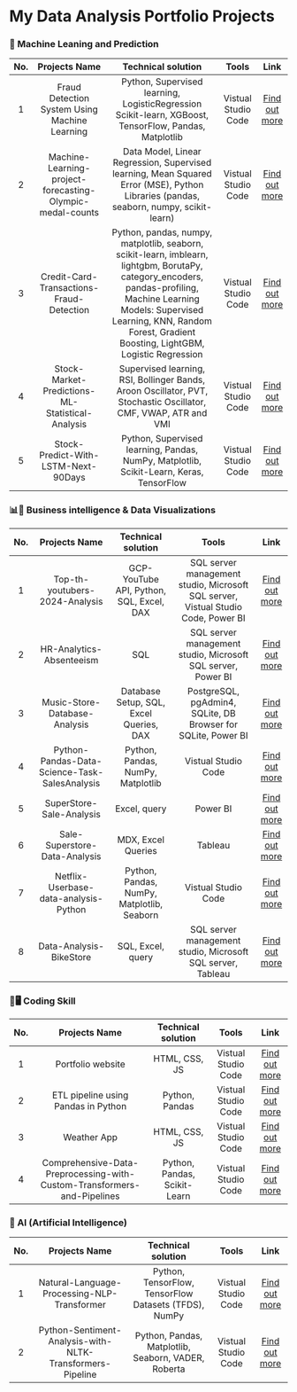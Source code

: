 # My Data Analysis Portfolio Projects 


### 🧠 Machine Leaning and Prediction 
| No. | Projects Name | Technical solution | Tools | Link |
| :---:   | :---: | :---: | :---: | :---: |
| 1 | Fraud Detection System Using Machine Learning | Python, Supervised learning, LogisticRegression Scikit-learn, XGBoost, TensorFlow, Pandas, Matplotlib | Vistual Studio Code | [Find out more](https://github.com/Kanangnut/EDA-Credit-Classification-Using-ML) |
| 2 | Machine-Learning-project-forecasting-Olympic-medal-counts | Data Model, Linear Regression, Supervised learning, Mean Squared Error (MSE), Python Libraries (pandas, seaborn, numpy, scikit-learn) | Vistual Studio Code | [Find out more](https://github.com/Kanangnut/Machine-Learning-project-forecasting-Olympic-medal-counts) |
| 3 | Credit-Card-Transactions-Fraud-Detection | Python, pandas, numpy, matplotlib, seaborn, scikit-learn, imblearn, lightgbm, BorutaPy, category_encoders, pandas-profiling, Machine Learning Models: Supervised Learning, KNN, Random Forest, Gradient Boosting, LightGBM, Logistic Regression | Vistual Studio Code | [Find out more](https://github.com/Kanangnut/Credit-Card-Transactions-Fraud-Detection/tree/main) |
| 4 | Stock-Market-Predictions-ML-Statistical-Analysis | Supervised learning, RSI, Bollinger Bands, Aroon Oscillator, PVT, Stochastic Oscillator, CMF, VWAP, ATR  and VMI | Vistual Studio Code | [Find out more](https://github.com/Kanangnut/Stock-Market-Predictions-ML-LSTM-Statistical-Analysis) |
| 5 | Stock-Predict-With-LSTM-Next-90Days | Python, Supervised learning, Pandas, NumPy, Matplotlib, Scikit-Learn, Keras, TensorFlow | Vistual Studio Code | [Find out more](https://github.com/Kanangnut/Stock-Predict-With-LSTM-Next-90Days) |


### 📊💭 Business intelligence & Data Visualizations
| No. | Projects Name | Technical solution | Tools | Link |
| :---:   | :---: | :---: | :---: | :---: |
| 1 | Top-th-youtubers-2024-Analysis | GCP-YouTube API, Python, SQL, Excel, DAX | SQL server management studio, Microsoft SQL server, Vistual Studio Code, Power BI | [Find out more](https://github.com/Kanangnut/top-th-youtubers-2024) |
| 2 | HR-Analytics-Absenteeism | SQL | SQL server management studio, Microsoft SQL server, Power BI | [Find out more](https://github.com/Kanangnut/HR-Analytics-Absenteeism-SQL) |
| 3 | Music-Store-Database-Analysis | Database Setup, SQL, Excel Queries, DAX | PostgreSQL, pgAdmin4, SQLite, DB Browser for SQLite, Power BI | [Find out more](https://github.com/Kanangnut/Music-Store-Database-Analysis) |
| 4 | Python-Pandas-Data-Science-Task-SalesAnalysis | Python, Pandas, NumPy, Matplotlib | Vistual Studio Code | [Find out more](https://github.com/Kanangnut/Python-Pandas-Data-Science-Task-SalesAnalysis) |
| 5 | SuperStore-Sale-Analysis | Excel, query | Power BI | [Find out more](https://github.com/Kanangnut/SuperStore-Sale-Analysis) |
| 6 | Sale-Superstore-Data-Analysis | MDX, Excel Queries | Tableau | [Find out more](https://github.com/Kanangnut/Sale-Superstore-Data-Analysis-use-Tableau-and-DAX) |
| 7 | Netflix-Userbase-data-analysis-Python | Python, Pandas, NumPy, Matplotlib, Seaborn | Vistual Studio Code | [Find out more](https://github.com/Kanangnut/Netflix-Userbase-data-analysis-Python) |
| 8 | Data-Analysis-BikeStore | SQL, Excel, query | SQL server management studio, Microsoft SQL server, Tableau | [Find out more](https://github.com/Kanangnut/Data-Analysis-BikeStore-SQL-Excel-Tableau) |


### 🦉🖥️ Coding Skill 
| No. | Projects Name | Technical solution | Tools | Link |
| :---:   | :---: | :---: | :---: | :---: |
| 1 | Portfolio website | HTML, CSS, JS | Vistual Studio Code | [Find out more](https://github.com/Kanangnut/kanangnut.github.io) |
| 2 | ETL pipeline using Pandas in Python | Python, Pandas | Vistual Studio Code | [Find out more](https://github.com/Kanangnut/ETL-pipeline-using-Pandas-in-Python) |
| 3 | Weather App | HTML, CSS, JS | Vistual Studio Code | [Find out more](https://github.com/Kanangnut/Weather-App) |
| 4 | Comprehensive-Data-Preprocessing-with-Custom-Transformers-and-Pipelines | Python, Pandas, Scikit-Learn | Vistual Studio Code | [Find out more](https://github.com/Kanangnut/Comprehensive-Data-Preprocessing-with-Custom-Transformers-and-Pipelines) |


### 🤖 AI (Artificial Intelligence) 
| No. | Projects Name | Technical solution | Tools | Link |
| :---:   | :---: | :---: | :---: | :---: |
| 1 | Natural-Language-Processing-NLP-Transformer | Python, TensorFlow, TensorFlow Datasets (TFDS), NumPy | Vistual Studio Code | [Find out more](https://github.com/Kanangnut/Natural-Language-Processing-NLP-Transformer) |
| 2 | Python-Sentiment-Analysis-with-NLTK-Transformers-Pipeline | Python, Pandas, Matplotlib, Seaborn, VADER, Roberta | Vistual Studio Code | [Find out more](https://github.com/Kanangnut/Python-Sentiment-Analysis-with-NLTK-Transformers-Pipeline)  |










